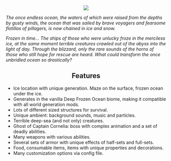 <center>
    <img src="https://i.imgur.com/mJI5w8w.jpeg">
</center>

*The once endless ocean, the waters of which were raised from the depths by gusty winds, the ocean that was sailed by brave voyagers and fearsome flotillas of pillagers, is now chained in ice and snow.*

*Frozen in time... The ships of those who were unlucky froze in the merciless ice, at the same moment terrible creatures crawled out of the abyss into the light of day. Through the blizzard, only the rare sounds of the horns of those who still hope for rescue are heard. What could transform the once unbridled ocean so drastically?*

## <center>Features</center>

- Ice location with unique generation. Maze on the surface, frozen ocean under the ice.
- Generates in the vanilla Deep Frozen Ocean biome, making it compatible with all world generation mods.
- Lots of different sized structures for survival.
- Unique ambient: background sounds, music and particles.
- Terrible deep-sea (and not only) creatures.
- Ghost of Captain Cornelia: boss with complex animation and a set of deadly abilities.
- Many weapons with various abilities.
- Several sets of armor with unique effects of half-sets and full-sets.
- Food, сonsumable items, items with unique properties and decorations.
- Many customization options via config file.
